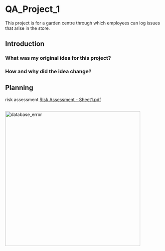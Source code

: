 # QA_Project_1
This project is for a garden centre through which employees can log issues that arise in the store. 

## Introduction
### What was my original idea for this project?

### How and why did the idea change?

## Planning
risk assessment 
[Risk Assessment - Sheet1.pdf](https://github.com/LisaJP4/QA_Project_1/files/6722550/Risk.Assessment.-.Sheet1.pdf)


## 

<img width="433" alt="database_error" src="https://user-images.githubusercontent.com/84873140/123563675-f08cb780-d7ad-11eb-927d-41a693ddad18.png">
